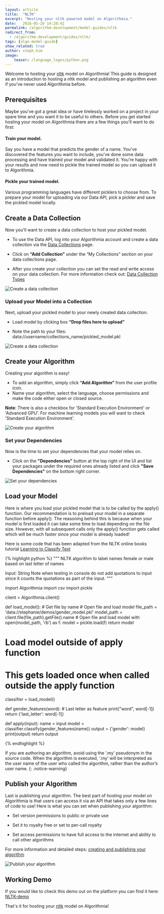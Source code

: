 ```yaml
---
layout: article
title:  "NLTK"
excerpt: "Hosting your nltk powered model on Algorithmia."
date:   2016-05-26 14:28:42
permalink: /algorithm-development/model-guides/nltk
redirect_from:
  - /algorithm-development/guides/nltk/
tags: [algo-model-guide]
show_related: true
author: steph_kim
image:
    teaser: /language_logos/python.png
---
```



Welcome to hosting your <a href="http://www.nltk.org/">nltk</a> model on Algorithmia!
This guide is designed as an introduction to hosting a nltk model and publishing an algorithm even if you’ve never used Algorithmia before.


## Prerequisites
Maybe you've got a great idea or have tirelessly worked on a project in your spare time and you want it to be useful to others. Before you get started hosting your model on Algorithmia there are a few things you'll want to do first:

#### Train your model.
Say you have a model that predicts the gender of a name. You've discovered the features you want to include, you've done some data processing and have trained your model and validated it. You're happy with your results and now need to pickle the trained model so you can upload it to Algorithmia.

#### Pickle your trained model.
Various programming languages have different picklers to choose from. To prepare your model for uploading via our Data API, pick a pickler and save the pickled model locally.

## Create a Data Collection
Now you'll want to create a data collection to host your pickled model.

- To use the Data API, log into your Algorithmia account and create a data collection via the <a href="https://algorithmia.com/data/hosted">Data Collections</a> page.

- Click on **“Add Collection”** under the “My Collections” section on your data collections page.

- After you create your collection you can set the read and write access on your data collection. For more information check out: <a href="http://developers.algorithmia.com/application-development/data-sources/hosted-data-guide/">Data Collection Types</a>


<img src="/images/post_images/model_hosting/add_collection.png" alt="Create a data collection" class="screenshot">

### Upload your Model into a Collection
Next, upload your pickled model to your newly created data collection.

- Load model by clicking box **“Drop files here to upload”**

- Note the path to your files: data://username/collections_name/pickled_model.pkl

<img src="/images/post_images/model_hosting/add_collections_visual.png" alt="Create a data collection" class="screenshot">

## Create your Algorithm
Creating your algorithm is easy!

- To add an algorithm, simply click **“Add Algorithm”** from the user profile icon.
- Name your algorithm, select the language, choose permissions and make the code either open or closed source.

**Note**: There is also a checkbox for 'Standard Execution Environment' or 'Advanced GPU'. For machine learning models you will want to check 'Standard Execution Environment'.

<img src="/images/post_images/model_hosting/create_new_alg_python3.png" alt="Create your algorithm" class="screenshot">

### Set your Dependencies
Now is the time to set your dependencies that your model relies on.

- Click on the **"Dependencies"** button at the top right of the UI and list your packages under the required ones already listed and click **"Save Dependencies"** on the bottom right corner.

<img src="/images/post_images/model_hosting/dependencies_nltk.png" alt="Set your dependencies" class="screenshot">

## Load your Model
Here is where you load your pickled model that is to be called by the apply() function.
Our recommendation is to preload your model in a separate function before apply(). The reasoning behind this is because when your model is first loaded it can take some time to load depending on the file size. However, with all subsequent calls only the apply() function gets called which will be much faster since your model is already loaded!

Here is some code that has been adapted from the NLTK online books tutorial <a href="www.nltk.org/book/ch06.html">Learning to Classify Text</a>

{% highlight python %}
"""
NLTK algorithm to label names female or male based on last letter of names

Input: String
Note when testing in console do not add quotations to input since
it counts the quotations as part of the input.
"""

import Algorithmia
import csv
import pickle

client = Algorithmia.client()

def load_model():
    # Get file by name
    # Open file and load model
    file_path = 'data://stephanie/demos/gender_model.pkl'
    model_path = client.file(file_path).getFile().name
    # Open file and load model
    with open(model_path, 'rb') as f:
        model = pickle.load(f)
        return model

# Load model outside of apply function
# This gets loaded once when called outside the apply function
classifier = load_model()

def gender_features(word):
    # Last letter as feature
    print("word", word[-1])
    return {'last_letter': word[-1]}

def apply(input):
    name = input
    model = classifier.classify(gender_features(name))
    output = {'gender': model}
    print(output)
    return output

{% endhighlight %}

If you are authoring an algorithm, avoid using the ‘.my’ pseudonym in the source code. When the algorithm is executed, ‘.my’ will be interpreted as the user name of the user who called the algorithm, rather than the author’s user name.
{: .notice-warning}

## Publish your Algorithm
Last is publishing your algorithm. The best part of hosting your model on Algorithmia is that users can access it via an API that takes only a few lines of code to use! Here is what you can set when publishing your algorithm:

- Set version permissions to public or private use

- Set it to royalty free or set to per-call royalty

- Set access permissions to have full access to the internet and ability to call other algorithms


For more information and detailed steps: <a href="http://developers.algorithmia.com/basics/your_first_algo/">creating and publishing your algorithm</a>

<img src="/images/post_images/model_hosting/publish_alg.png" alt="Publish your algorithm" class="screenshot">

## Working Demo
If you would like to check this demo out on the platform you can find it here: <a href="https://algorithmia.com/algorithms/stephanie/test">NLTK-demo</a>

That's it for hosting your <a href="http://www.nltk.org/">nltk</a> model on Algorithmia!
